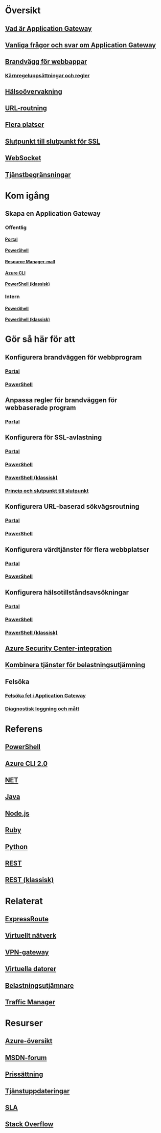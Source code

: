 

# Översikt


## [Vad är Application Gateway](application-gateway-introduction.md)


## [Vanliga frågor och svar om Application Gateway](application-gateway-faq.md)


## [Brandvägg för webbappar](application-gateway-web-application-firewall-overview.md)


### [Kärnregeluppsättningar och regler](application-gateway-crs-rulegroups-rules.md)


## [Hälsoövervakning](application-gateway-probe-overview.md)


## [URL-routning](application-gateway-url-route-overview.md)


## [Flera platser](application-gateway-multi-site-overview.md)


## [Slutpunkt till slutpunkt för SSL](application-gateway-backend-ssl.md)


## [WebSocket](application-gateway-websocket.md)


## [Tjänstbegränsningar](../azure-subscription-service-limits.md?toc=%2fazure%2fapplication-gateway%2ftoc.json#application-gateway-limits)


# Kom igång


## Skapa en Application Gateway


### Offentlig


#### [Portal](application-gateway-create-gateway-portal.md)


#### [PowerShell](application-gateway-create-gateway-arm.md)


#### [Resource Manager-mall](application-gateway-create-gateway-arm-template.md)


#### [Azure CLI](application-gateway-create-gateway-cli.md)


#### [PowerShell (klassisk)](application-gateway-create-gateway.md)


### Intern


#### [PowerShell](application-gateway-ilb-arm.md)


#### [PowerShell (klassisk)](application-gateway-ilb.md)


# Gör så här för att


## Konfigurera brandväggen för webbprogram


### [Portal](application-gateway-web-application-firewall-portal.md)


### [PowerShell](application-gateway-web-application-firewall-powershell.md)


## Anpassa regler för brandväggen för webbaserade program


### [Portal](application-gateway-customize-waf-rules-portal.md)


## Konfigurera för SSL-avlastning


### [Portal](application-gateway-ssl-portal.md)


### [PowerShell](application-gateway-ssl-arm.md)


### [PowerShell (klassisk)](application-gateway-ssl.md)


### [Princip och slutpunkt till slutpunkt](application-gateway-end-to-end-ssl-powershell.md)


## Konfigurera URL-baserad sökvägsroutning


### [Portal](application-gateway-create-url-route-portal.md)


### [PowerShell](application-gateway-create-url-route-arm-ps.md)


## Konfigurera värdtjänster för flera webbplatser


### [Portal](application-gateway-create-multisite-portal.md)


### [PowerShell](application-gateway-create-multisite-azureresourcemanager-powershell.md)


## Konfigurera hälsotillståndsavsökningar


### [Portal](application-gateway-create-probe-portal.md)


### [PowerShell](application-gateway-create-probe-ps.md)


### [PowerShell (klassisk)](application-gateway-create-probe-classic-ps.md)


## [Azure Security Center-integration](application-gateway-integration-security-center.md)


## [Kombinera tjänster för belastningsutjämning](../traffic-manager/traffic-manager-load-balancing-azure.md?toc=%2fazure%2fapplication-gateway%2ftoc.json)


## Felsöka


### [Felsöka fel i Application Gateway](application-gateway-troubleshooting-502.md)


### [Diagnostisk loggning och mått](application-gateway-diagnostics.md)


# Referens


## [PowerShell](/powershell/azure/overview)


## [Azure CLI 2.0](/cli/azure/network/application-gateway)


## [NET](/dotnet/api)


## [Java](/java/api/com.microsoft.azure.management.network)


## [Node.js](http://azure.github.io/azure-sdk-for-node/azure-arm-network/latest/ApplicationGateways)


## [Ruby](http://www.rubydoc.info/gems/azure_mgmt_network/0.8.0/Azure/ARM/Network/ApplicationGateways)


## [Python](http://azure-sdk-for-python.readthedocs.io/en/latest/ref/azure.mgmt.network.operations.html#azure.mgmt.network.operations.ApplicationGatewaysOperations)


## [REST](https://docs.microsoft.com/rest/api/applicationgateway)


## [REST (klassisk)](https://msdn.microsoft.com/library/azure/mt299393)


# Relaterat


## [ExpressRoute](/azure/expressroute/)


## [Virtuellt nätverk](/azure/virtual-network/)


## [VPN-gateway](/azure/vpn-gateway/)


## [Virtuella datorer](/azure/virtual-machines/)


## [Belastningsutjämnare](/azure/load-balancer/)


## [Traffic Manager](/azure/traffic-manager/)


# Resurser


## [Azure-översikt](https://azure.microsoft.com/roadmap/)


## [MSDN-forum](https://social.msdn.microsoft.com/Forums/en-US/home?forum=WAVirtualMachinesVirtualNetwork)


## [Prissättning](https://azure.microsoft.com/pricing/details/application-gateway/)


## [Tjänstuppdateringar](https://azure.microsoft.com/updates/?product=application-gateway)


## [SLA](https://azure.microsoft.com/support/legal/sla/)


## [Stack Overflow](http://stackoverflow.com/questions/tagged/azure-application-gateway)
